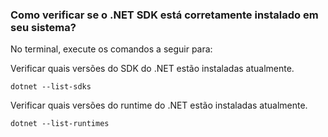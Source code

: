 ### Como verificar se o .NET SDK está corretamente instalado em seu sistema?

No terminal, execute os comandos a seguir para:

Verificar quais versões do SDK do .NET estão instaladas atualmente.
```
dotnet --list-sdks
```

Verificar quais versões do runtime do .NET estão instaladas atualmente.
```
dotnet --list-runtimes
```
